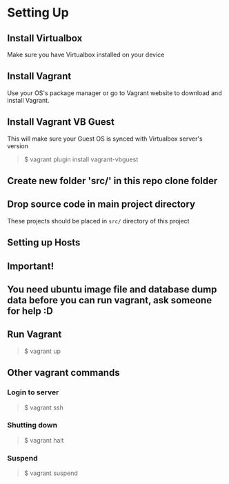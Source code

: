 # Setting Up

## Install Virtualbox

Make sure you have Virtualbox installed on your device

## Install Vagrant

Use your OS's package manager or go to Vagrant website to download and install
Vagrant.

## Install Vagrant VB Guest

This will make sure your Guest OS is synced with Virtualbox server's version

> $ vagrant plugin install vagrant-vbguest

## Create new folder 'src/' in this repo clone folder

## Drop source code in main project directory

These projects should be placed in `src/` directory of this project

## Setting up Hosts

## Important!
## You need ubuntu image file and database dump data before you can run vagrant, ask someone for help :D

## Run Vagrant

> $ vagrant up

## Other vagrant commands

### Login to server

> $ vagrant ssh

### Shutting down

> $ vagrant halt

### Suspend

> $ vagrant suspend
